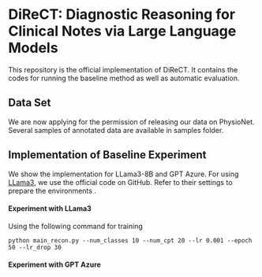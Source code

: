 # DiReCT: Diagnostic Reasoning for Clinical Notes via Large Language Models 
This repository is the official implementation of DiReCT. It contains the codes for running the baseline method as well as automatic evaluation.

## Data Set
We are now applying for the permission of releasing our data on PhysioNet. Several samples of annotated data are available in samples folder.

## Implementation of Baseline Experiment
We show the implementation for LLama3-8B and GPT Azure.
For using [LLama3](https://github.com/meta-llama/llama3), we use the official code on GitHub. Refer to their settings to prepare the environments .

#### Experiment with LLama3
Using the following command for training
```
python main_recon.py --num_classes 10 --num_cpt 20 --lr 0.001 --epoch 50 --lr_drop 30
```

#### Experiment with GPT Azure

